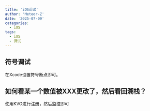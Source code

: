 ```yaml
---
title: 'iOS调试'
author: 'Meteor-Z'
date: '2025-07-09'
categories:
  - iOS
tags:
  - iOS
  - 调试
---
```


## 符号调试

在Xcode设置符号断点即可。

## 如何看某一个数值被XXX更改了，然后看回溯栈？

使用KVO进行注册，然后监控即可
